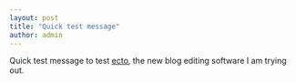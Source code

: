 ```yaml
---
layout: post
title: "Quick test message"
author: admin
---
```


 
Quick test message to test <a href="http://ecto.kung-foo.tv/">ecto</a>, the new blog editing software I am trying out.